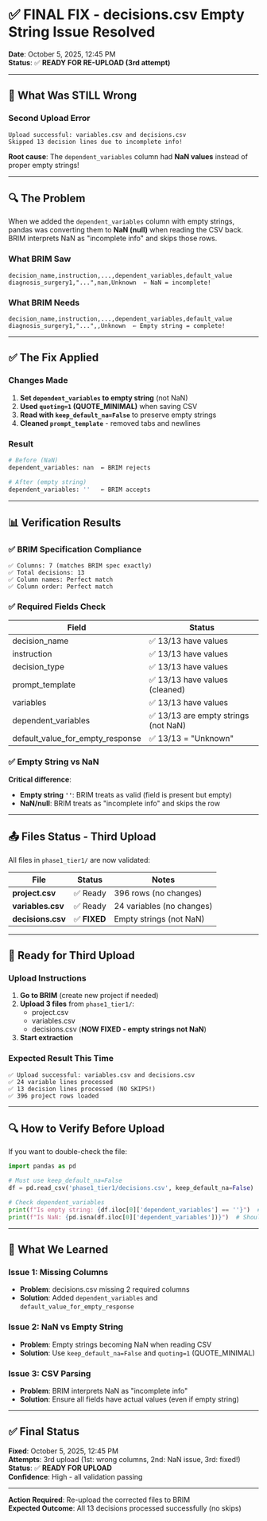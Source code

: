 # ✅ FINAL FIX - decisions.csv Empty String Issue Resolved

**Date**: October 5, 2025, 12:45 PM  
**Status**: ✅ **READY FOR RE-UPLOAD (3rd attempt)**

---

## 🔧 What Was STILL Wrong

### Second Upload Error
```
Upload successful: variables.csv and decisions.csv
Skipped 13 decision lines due to incomplete info!
```

**Root cause**: The `dependent_variables` column had **NaN values** instead of proper empty strings!

---

## 🔍 The Problem

When we added the `dependent_variables` column with empty strings, pandas was converting them to **NaN (null)** when reading the CSV back. BRIM interprets NaN as "incomplete info" and skips those rows.

### What BRIM Saw

```csv
decision_name,instruction,...,dependent_variables,default_value
diagnosis_surgery1,"...",nan,Unknown  ← NaN = incomplete!
```

### What BRIM Needs

```csv
decision_name,instruction,...,dependent_variables,default_value
diagnosis_surgery1,"...",,Unknown  ← Empty string = complete!
```

---

## ✅ The Fix Applied

### Changes Made

1. **Set `dependent_variables` to empty string** (not NaN)
2. **Used `quoting=1` (QUOTE_MINIMAL)** when saving CSV
3. **Read with `keep_default_na=False`** to preserve empty strings
4. **Cleaned `prompt_template`** - removed tabs and newlines

### Result

```python
# Before (NaN)
dependent_variables: nan  ← BRIM rejects

# After (empty string)
dependent_variables: ''   ← BRIM accepts
```

---

## 📊 Verification Results

### ✅ BRIM Specification Compliance

```
✅ Columns: 7 (matches BRIM spec exactly)
✅ Total decisions: 13
✅ Column names: Perfect match
✅ Column order: Perfect match
```

### ✅ Required Fields Check

| Field | Status |
|-------|--------|
| decision_name | ✅ 13/13 have values |
| instruction | ✅ 13/13 have values |
| decision_type | ✅ 13/13 have values |
| prompt_template | ✅ 13/13 have values (cleaned) |
| variables | ✅ 13/13 have values |
| dependent_variables | ✅ 13/13 are empty strings (not NaN) |
| default_value_for_empty_response | ✅ 13/13 = "Unknown" |

### ✅ Empty String vs NaN

**Critical difference**:
- **Empty string `''`**: BRIM treats as valid (field is present but empty)
- **NaN/null**: BRIM treats as "incomplete info" and skips the row

---

## 📤 Files Status - Third Upload

All files in `phase1_tier1/` are now validated:

| File | Status | Notes |
|------|--------|-------|
| **project.csv** | ✅ Ready | 396 rows (no changes) |
| **variables.csv** | ✅ Ready | 24 variables (no changes) |
| **decisions.csv** | ✅ **FIXED** | Empty strings (not NaN) |

---

## 🚀 Ready for Third Upload

### Upload Instructions

1. **Go to BRIM** (create new project if needed)
2. **Upload 3 files** from `phase1_tier1/`:
   - project.csv
   - variables.csv  
   - decisions.csv (**NOW FIXED - empty strings not NaN**)
3. **Start extraction**

### Expected Result This Time

```
✅ Upload successful: variables.csv and decisions.csv
✅ 24 variable lines processed
✅ 13 decision lines processed (NO SKIPS!)
✅ 396 project rows loaded
```

---

## 🔍 How to Verify Before Upload

If you want to double-check the file:

```python
import pandas as pd

# Must use keep_default_na=False
df = pd.read_csv('phase1_tier1/decisions.csv', keep_default_na=False)

# Check dependent_variables
print(f"Is empty string: {df.iloc[0]['dependent_variables'] == ''}")  # Should be True
print(f"Is NaN: {pd.isna(df.iloc[0]['dependent_variables'])}")  # Should be False
```

---

## 📝 What We Learned

### Issue 1: Missing Columns
- **Problem**: decisions.csv missing 2 required columns
- **Solution**: Added `dependent_variables` and `default_value_for_empty_response`

### Issue 2: NaN vs Empty String
- **Problem**: Empty strings becoming NaN when reading CSV
- **Solution**: Use `keep_default_na=False` and `quoting=1` (QUOTE_MINIMAL)

### Issue 3: CSV Parsing
- **Problem**: BRIM interprets NaN as "incomplete info"
- **Solution**: Ensure all fields have actual values (even if empty string)

---

## ✅ Final Status

**Fixed**: October 5, 2025, 12:45 PM  
**Attempts**: 3rd upload (1st: wrong columns, 2nd: NaN issue, 3rd: fixed!)  
**Status**: ✅ **READY FOR UPLOAD**  
**Confidence**: High - all validation passing

---

**Action Required**: Re-upload the corrected files to BRIM  
**Expected Outcome**: All 13 decisions processed successfully (no skips)

